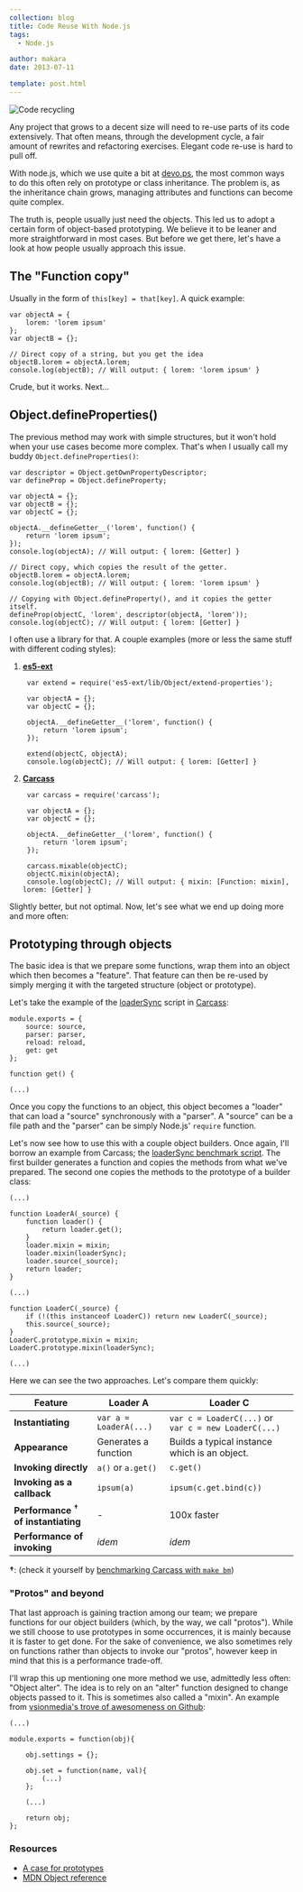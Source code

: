 ```yaml
---
collection: blog
title: Code Reuse With Node.js
tags:
  - Node.js

author: makara
date: 2013-07-11

template: post.html
---
```


![Code recycling](http://devo.ps/images/posts/recycle.png)

Any project that grows to a decent size will need to re-use parts of its code extensively. That often means, through the development cycle, a fair amount of rewrites and refactoring exercises. Elegant code re-use is hard to pull off.

With node.js, which we use quite a bit at [devo.ps](http://devo.ps), the most common ways to do this often rely on prototype or class inheritance. The problem is, as the inheritance chain grows, managing attributes and functions can become quite complex.

The truth is, people usually just need the objects. This led us to adopt a certain form of object-based prototyping. We believe it to be leaner and more straightforward in most cases. But before we get there, let's have a look at how people usually approach this issue.

## The "Function copy"

Usually in the form of `this[key] = that[key]`. A quick example:

    var objectA = {
        lorem: 'lorem ipsum'
    };
    var objectB = {};
    
    // Direct copy of a string, but you get the idea
    objectB.lorem = objectA.lorem;
    console.log(objectB); // Will output: { lorem: 'lorem ipsum' }

Crude, but it works. Next...

## Object.defineProperties()

The previous method may work with simple structures, but it won't hold when your use cases become more complex. That's when I usually call my buddy `Object.defineProperties()`:

    var descriptor = Object.getOwnPropertyDescriptor;
    var defineProp = Object.defineProperty;
    
    var objectA = {};
    var objectB = {};
    var objectC = {};
    
    objectA.__defineGetter__('lorem', function() {
        return 'lorem ipsum';
    });
    console.log(objectA); // Will output: { lorem: [Getter] }
    
    // Direct copy, which copies the result of the getter.
    objectB.lorem = objectA.lorem;
    console.log(objectB); // Will output: { lorem: 'lorem ipsum' }
    
    // Copying with Object.defineProperty(), and it copies the getter itself.
    defineProp(objectC, 'lorem', descriptor(objectA, 'lorem'));
    console.log(objectC); // Will output: { lorem: [Getter] }

I often use a library for that. A couple examples (more or less the same stuff with different coding styles):

1. **[es5-ext](https://github.com/medikoo/es5-ext)**

        var extend = require('es5-ext/lib/Object/extend-properties');
        
        var objectA = {};
        var objectC = {};
        
        objectA.__defineGetter__('lorem', function() {
            return 'lorem ipsum';
        });
        
        extend(objectC, objectA);
        console.log(objectC); // Will output: { lorem: [Getter] }

2. **[Carcass](https://github.com/devo-ps/carcass)**

        var carcass = require('carcass');
        
        var objectA = {};
        var objectC = {};
        
        objectA.__defineGetter__('lorem', function() {
            return 'lorem ipsum';
        });
        
        carcass.mixable(objectC);
        objectC.mixin(objectA);
        console.log(objectC); // Will output: { mixin: [Function: mixin], lorem: [Getter] }

Slightly better, but not optimal. Now, let's see what we end up doing more and more often:

## Prototyping through objects

The basic idea is that we prepare some functions, wrap them into an object which then becomes a "feature". That feature can then be re-used by simply merging it with the targeted structure (object or prototype).

Let's take the example of the [loaderSync](https://github.com/devo-ps/carcass/blob/master/lib/proto/loaderSync.js) script in [Carcass](https://github.com/devo-ps/carcass):

    module.exports = {
        source: source,
        parser: parser,
        reload: reload,
        get: get
    };
    
    function get() {
    
    (...)

Once you copy the functions to an object, this object becomes a "loader" that can load a "source" synchronously with a "parser". A "source" can be a file path and the "parser" can be simply Node.js' `require` function.

Let's now see how to use this with a couple object builders. Once again, I'll borrow an example from Carcass; the [loaderSync benchmark script](https://github.com/devo-ps/carcass/blob/master/benchmark/proto.loaderSync.js). The first builder generates a function and copies the methods from what we've prepared. The second one copies the methods to the prototype of a builder class:

    (...)

    function LoaderA(_source) {
        function loader() {
            return loader.get();
        }
        loader.mixin = mixin;
        loader.mixin(loaderSync);
        loader.source(_source);
        return loader;
    }

    (...)

    function LoaderC(_source) {
        if (!(this instanceof LoaderC)) return new LoaderC(_source);
        this.source(_source);
    }
    LoaderC.prototype.mixin = mixin;
    LoaderC.prototype.mixin(loaderSync);
    
    (...)

Here we can see the two approaches. Let's compare them quickly:

Feature | Loader A | Loader C
--- | --- | ---
**Instantiating** | `var a = LoaderA(...)` | `var c = LoaderC(...)` or `var c = new LoaderC(...)`
**Appearance** | Generates a function | Builds a typical instance which is an object.
**Invoking directly** | `a()` or `a.get()` | `c.get()`
**Invoking as a callback** | `ipsum(a)` | `ipsum(c.get.bind(c))`
**Performance <sup>†</sup> of instantiating** | - | 100x faster
**Performance of invoking** | *idem* | *idem*

**†**: (check it yourself by [benchmarking Carcass with `make bm`](https://github.com/devo-ps/carcass/blob/master/Makefile))

### "Protos" and beyond

That last approach is gaining traction among our team; we prepare functions for our object builders (which, by the way, we call "protos"). While we still choose to use prototypes in some occurrences, it is mainly because it is faster to get done. For the sake of convenience, we also sometimes rely on functions rather than objects to invoke our "protos", however keep in mind that this is a performance trade-off.

I'll wrap this up mentioning one more method we use, admittedly less often: "Object alter". The idea is to rely on an "alter" function designed to change objects passed to it. This is sometimes also called a "mixin". An example from [vsionmedia's trove of awesomeness on Github](https://github.com/visionmedia/configurable.js):

    (...)
    
    module.exports = function(obj){
    
        obj.settings = {};
    
        obj.set = function(name, val){
            (...)
        };
    
        (...)
    
        return obj;
    };
    
### Resources

- [A case for prototypes](http://killdream.github.io/2011/10/09/understanding-javascript-oop.html)
- [MDN Object reference](https://developer.mozilla.org/en-US/docs/Web/JavaScript/Reference/Global_Objects/Object)
